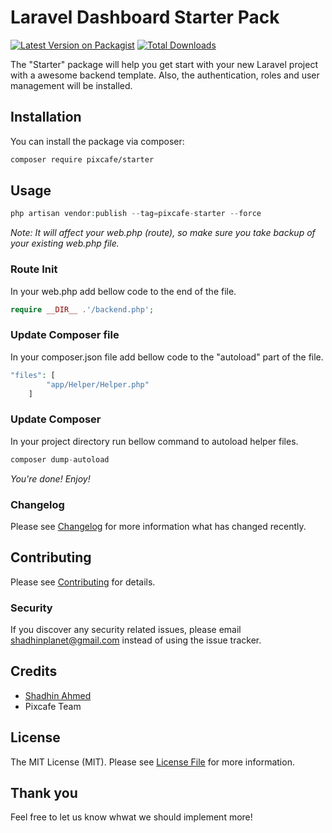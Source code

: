 # Laravel Dashboard Starter Pack

[![Latest Version on Packagist](https://img.shields.io/packagist/v/pixcafe/starter.svg?style=flat-square)](https://packagist.org/packages/pixcafe/starter)
[![Total Downloads](https://img.shields.io/packagist/dt/pixcafe/starter.svg?style=flat-square)](https://packagist.org/packages/pixcafe/starter)

The "Starter" package will help you get start with your new Laravel project with a awesome backend template. Also, the authentication, roles and user management will be installed.

## Installation

You can install the package via composer:

```bash
composer require pixcafe/starter
```

## Usage

```php
php artisan vendor:publish --tag=pixcafe-starter --force
```

*Note: It will affect your web.php (route), so make sure you take backup of your existing web.php file.*

### Route Init
In your web.php add bellow code to the end of the file.
```php
require __DIR__ .'/backend.php';
```

### Update Composer file
In your composer.json file add bellow code to the "autoload" part of the file.
```php
"files": [
        "app/Helper/Helper.php"
    ]  
```
### Update Composer
In your project directory run bellow command to autoload helper files.
```php
composer dump-autoload
```

*You're done! Enjoy!*

### Changelog

Please see [Changelog](CHANGELOG.md) for more information what has changed recently.

## Contributing

Please see [Contributing](CONTRIBUTING.md) for details.

### Security

If you discover any security related issues, please email shadhinplanet@gmail.com instead of using the issue tracker.

## Credits

- [Shadhin Ahmed](https://github.com/pixcafe)
- Pixcafe Team

## License

The MIT License (MIT). Please see [License File](LICENSE.md) for more information.

## Thank you

Feel free to let us know whwat we should implement more!
